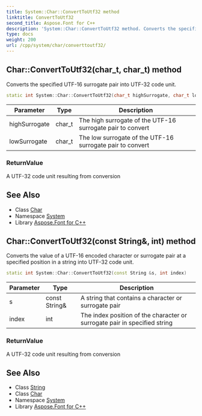 ```yaml
---
title: System::Char::ConvertToUtf32 method
linktitle: ConvertToUtf32
second_title: Aspose.Font for C++
description: 'System::Char::ConvertToUtf32 method. Converts the specified UTF-16 surrogate pair into UTF-32 code unit in C++.'
type: docs
weight: 200
url: /cpp/system/char/converttoutf32/
---
```

## Char::ConvertToUtf32(char_t, char_t) method


Converts the specified UTF-16 surrogate pair into UTF-32 code unit.

```cpp
static int System::Char::ConvertToUtf32(char_t highSurrogate, char_t lowSurrogate)
```


| Parameter | Type | Description |
| --- | --- | --- |
| highSurrogate | char_t | The high surrogate of the UTF-16 surrogate pair to convert |
| lowSurrogate | char_t | The low surrogate of the UTF-16 surrogate pair to convert |

### ReturnValue

A UTF-32 code unit resulting from conversion

## See Also

* Class [Char](../)
* Namespace [System](../../)
* Library [Aspose.Font for C++](../../../)
## Char::ConvertToUtf32(const String\&, int) method


Converts the value of a UTF-16 encoded character or surrogate pair at a specified position in a string into UTF-32 code unit.

```cpp
static int System::Char::ConvertToUtf32(const String &s, int index)
```


| Parameter | Type | Description |
| --- | --- | --- |
| s | const String\& | A string that contains a character or surrogate pair |
| index | int | The index position of the character or surrogate pair in specified string |

### ReturnValue

A UTF-32 code unit resulting from conversion

## See Also

* Class [String](../../string/)
* Class [Char](../)
* Namespace [System](../../)
* Library [Aspose.Font for C++](../../../)
